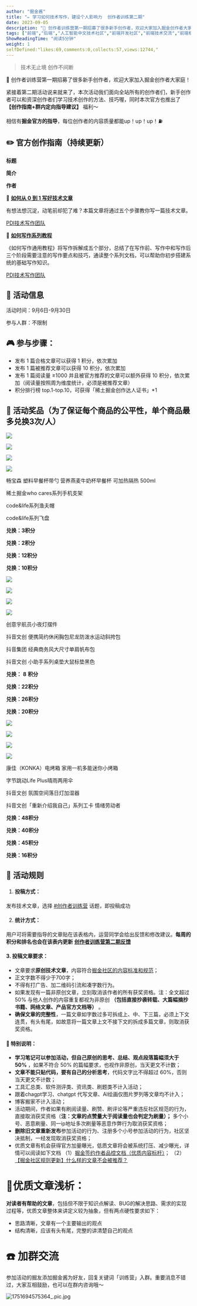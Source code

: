 ```yaml
---
author: "掘金酱"
title: "✏️ 学习如何技术写作，建设个人影响力  创作者训练第二期"
date: 2023-09-05
description: "🎉 创作者训练营第一期招募了很多新手创作者，欢迎大家加入掘金创作者大家庭！ 紧接着第二期活动说来就来了，本次活动我们面向全站所有的创作者们，新手创作者可以和资深创作者们学习技术创作的方法、技巧喔！"
tags: ["前端","后端","人工智能中文技术社区","前端开发社区","前端技术交流","前端框架教程","JavaScript 学习资源","CSS 技巧与最佳实践","HTML5 最新动态","前端工程师职业发展","开源前端项目","前端技术趋势"]
ShowReadingTime: "阅读5分钟"
weight: 1
selfDefined:"likes:69,comments:0,collects:57,views:12744,"
---
```

> 技术无止境 创作不间断

🎉 创作者训练营第一期招募了很多新手创作者，欢迎大家加入掘金创作者大家庭！

紧接着第二期活动说来就来了，本次活动我们面向全站所有的创作者们，新手创作者可以和资深创作者们学习技术创作的方法、技巧喔，同时本次官方也推出了 **【创作指南+群内定向指导建议】** 福利～

相信有**掘金官方的指导**，每位创作者的内容质量都能up！up！up！⛽️

✏️ 官方创作指南（持续更新）
---------------

**标题**

**简介**

**作者**

🔗 **[如何从 0 到 1 写好技术文章](https://juejin.cn/post/7270830083740614656 "https://juejin.cn/post/7270830083740614656")**

有想法想沉淀，动笔前却犯了难？本篇文章将通过五个步骤教你写一篇技术文章。

[PDI技术写作团队](https://juejin.cn/user/4242379556788416 "https://juejin.cn/user/4242379556788416")

🔗 **[如何写作系列教程](https://juejin.cn/column/7267408057163612195 "https://juejin.cn/column/7267408057163612195")**

《如何写作通用教程》将写作拆解成五个部分，总结了在写作前、写作中和写作后三个阶段需要注意的写作要点和技巧，通读整个系列文档，可以帮助你初步搭建系统的基础写作知识。

[PDI技术写作团队](https://juejin.cn/user/4242379556788416 "https://juejin.cn/user/4242379556788416")

🌟 活动信息
-------

活动时间：9月6日-9月30日

参与人群：不限制

🎮 **参与步骤**：
------------

*   发布 1 篇合格文章可以获得 1 积分，依次累加
*   发布 1 篇被推荐文章可以获得 10 积分，依次累加
*   发布 1 篇阅读量 ≥1000 并且被官方推荐的文章可以额外获得 10 积分，依次累加（阅读量按照周为维度统计，必须是被推荐文章）
*   积分排行榜 top.1-top.10，可获得「稀土掘金创作达人证书」\*1

🎁 活动奖品（为了保证每个商品的公平性，单个商品最多兑换3次/人）
----------------------------------

![](/images/jueJin/8e9da7ab5b744d0.png)

![](/images/jueJin/7df22ea3870e4d0.png)

![](/images/jueJin/b0d0077eafc2438.png)

![](/images/jueJin/f3f73a7c62e043f.png)

畅宝森 塑料早餐杯带勺 营养燕麦牛奶杯早餐杯 可加热隔热 500ml

稀土掘金who cares系列手机支架

code&life系列渔夫帽

code&life系列飞盘

**兑换：3积分**

**兑换：2积分**

**兑换：12积分**

**兑换：10积分**

![](/images/jueJin/94610c3294c2434.png)

![](/images/jueJin/d71effc18ff24ad.png)

![](/images/jueJin/1ae680dc6b844f1.png)

![](/images/jueJin/ef07ab5547844a5.png)

创意宇航员小夜灯摆件

抖音文创 便携简约休闲胸包尼龙防泼水运动斜挎包

抖音集团 经典商务风大尺寸单肩帆布包

抖音文创 小助手系列桌垫大鼠标垫黑色

**兑换：** **8** **积分**

**兑换：22积分**

**兑换：26积分**

**兑换：20积分**

![](/images/jueJin/9d3d660e0f5548d.png)

![](/images/jueJin/a143e99835a749b.png)

![](/images/jueJin/2ad24922d1bd49c.png)

![](/images/jueJin/82f8a9523d6c475.png)

康佳（KONKA）电烤箱 家用一机多能迷你小烤箱

字节跳动Life Plus晴雨两用伞

抖音文创 氛围空间落日灯加湿器

抖音文创「重新介绍我自己」系列工卡 情绪劳动者

**兑换：48积分**

**兑换：40积分**

**兑换：45积分**

**兑换：16积分**

🏁 活动规则
-------

1.  #### 投稿方式：
    

发布技术文章，选择 [#创作者训练营](https://juejin.cn/theme/detail/7275330690300149814?contentType=1 "https://juejin.cn/theme/detail/7275330690300149814?contentType=1") 话题，即投稿成功

2.  #### 统计方式：
    

用户可将需要指导的文章贴在该表格内，运营同学会给出反馈和修改建议。**每周的积分和排名也会在该表内更新** **[创作者训练营第二期反馈](https://bytedance.feishu.cn/sheets/GcmSs4rwOhn8wotr5uJcyUivntd?sheet=ODjUnQ "https://bytedance.feishu.cn/sheets/GcmSs4rwOhn8wotr5uJcyUivntd?sheet=ODjUnQ")**

#### 3\. 投稿文章要求：

*   文章要求**原创技术文章**，内容符合[掘金社区的内容标准和规范](https://juejin.cn/book/6844733795329900551/section/6844733795380232199 "https://juejin.cn/book/6844733795329900551/section/6844733795380232199")；
*   正文字数不得少于700字；
*   不得有打广告、加二维码引流和凑字数行为。
*   如果发现有一篇非原创文章，立刻取消该作者的所有获奖资格。注：全文超过 50% 与他人创作的内容重复都视为非原创 **（包括直接抄袭转载、大篇幅摘抄书籍、网络文章、产品官方文档等）** 。
*   **确保文章的完整性**，一篇文章如字数过多可拆成上、中、下三篇，必须上下文连贯，有头有尾，如故意将一篇文章上文不接下文的拆成多篇文章，则取消获奖资格。

#### 👀 特别说明：

*   **学习笔记可以参加活动，但自己原创的思考、总结、观点段落篇幅须大于 50%** ，如果不符合 50% 的篇幅要求，也视作非原创，当天更文不计数；
*   **文章不能只贴代码，要有自己的分析思考**，代码文字比不得超过 60%，否则当天更文不计数；
*   工具汇总类、软件测评类、资讯类、刷题类不计入活动；
*   跟着chagpt学习、chatgpt 代写文章、AI绘画仅图片罗列等文章均不计入；
*   博客搬家不计入活动；
*   活动期间，作者如果有刷阅读量、刷赞、刷评论等严重违反社区规范的行为，直接取消获奖资格（**注：文章的点赞量大于阅读量也会判定为刷量）；** 多个小号、恶意刷量、同一ip地址多次刷量等恶意作弊行为取消获奖资格；
*   **删除旧文章重新发布**参加活动的行为、注册多个小号参加活动的行为，社区坚决抵制，一经发现取消获奖资格；
*   优质文章有机会获得官方加量曝光，低质文章将会被系统打压、减少曝光，详情可以阅读如下文档 （1）[掘金签约作者品控文档（优质内容标杆）](https://juejin.cn/book/6844733795329900551/section/6976515731160563742 "https://juejin.cn/book/6844733795329900551/section/6976515731160563742")； （2）[【掘金社区规则更新】什么样的文章不会被推荐？](https://juejin.cn/post/7049199895575527437/ "https://juejin.cn/post/7049199895575527437/")

🎈优质文章浅析：
=========

**对读者有帮助的文章**，包括但不限于知识点解读、BUG的解决思路、需求的实现过程等，优质文章整体来讲定义较为抽象，但有两点硬性要求如下：

*   思路清晰，文章有一个主要输出的观点
*   结构清晰，应该有头有尾，完整的讲清楚自己的观点

☎️ 加群交流
=======

参加活动的掘友添加掘金酱为好友，回复关键词「训练营」入群。重要消息不错过，大家互相鼓励，也可以在群内咨询哦～

![1751694575364_.pic.jpg](/images/jueJin/f980dd462de247e.png)